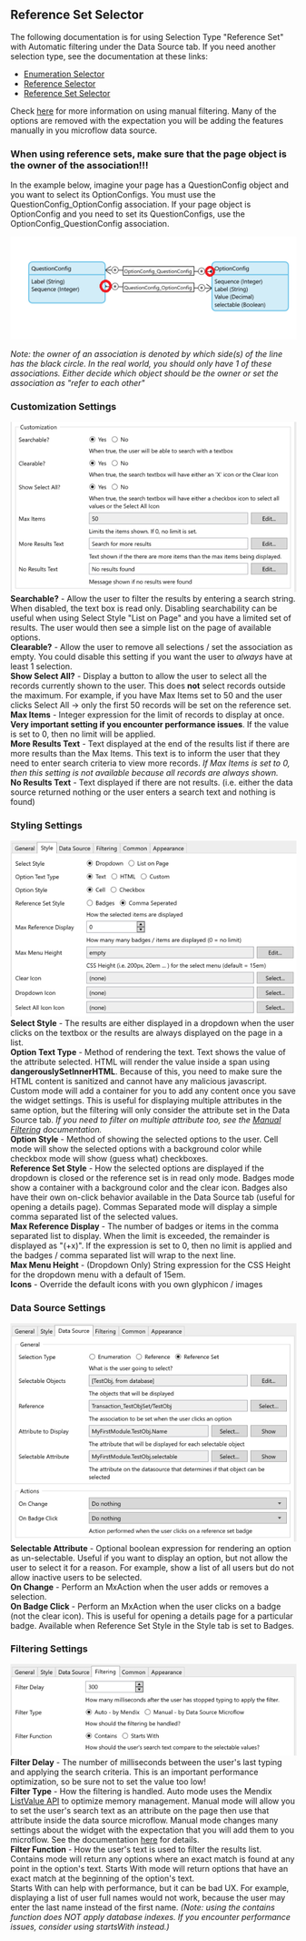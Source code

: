 ## Reference Set Selector
The following documentation is for using Selection Type "Reference Set" with Automatic filtering under the Data Source tab. If you need another selection type, see the documentation at these links:
-   [Enumeration Selector](https://github.com/bsgriggs/mendix9-searchable-reference-selector/blob/master/docs/Enumeration.md)
-   [Reference Selector](https://github.com/bsgriggs/mendix9-searchable-reference-selector/blob/master/docs/Reference.md)
-   [Reference Set Selector](https://github.com/bsgriggs/mendix9-searchable-reference-selector/blob/master/docs/ReferenceSet.md)

Check [here](https://github.com/bsgriggs/mendix9-searchable-reference-selector/blob/master/docs/ManualFiltering.md) for more information on using manual filtering. Many of the options are removed with the expectation you will be adding the features manually in you microflow data source.

### When using reference sets, make sure that the page object is the owner of the association!!!  
In the example below, imagine your page has a QuestionConfig object and you want to select its OptionConfigs. You must use the QuestionConfig_OptionConfig association. If your page object is OptionConfig and you need to set its QuestionConfigs, use the OptionConfig_QuestionConfig association.  

![Data Source](https://github.com/bsgriggs/mendix9-searchable-reference-selector/blob/media/referenceSetOwner.png)  

*Note: the owner of an association is denoted by which side(s) of the line has the black circle. In the real world, you should only have 1 of these associations. Either decide which object should be the owner or set the association as "refer to each other"*

### Customization Settings  
![customizationSet](https://github.com/bsgriggs/mendix9-searchable-reference-selector/blob/media/v2/customizationSet.png)  
**Searchable?** - Allow the user to filter the results by entering a search string. When disabled, the text box is read only. Disabling searchability can be useful when using Select Style "List on Page" and you have a limited set of results. The user would then see a simple list on the page of available options.  
**Clearable?** - Allow the user to remove all selections / set the association as empty. You could disable this setting if you want the user to *always* have at least 1 selection.  
**Show Select All?** - Display a button to allow the user to select all the records currently shown to the user. This does **not** select records outside the maximum. For example, if you have Max Items set to 50 and the user clicks Select All -> only the first 50 records will be set on the reference set.  
**Max Items** - Integer expression for the limit of records to display at once. **Very important setting if you encounter performance issues**. If the value is set to 0, then no limit will be applied.  
**More Results Text** - Text displayed at the end of the results list if there are more results than the Max Items. This text is to inform the user that they need to enter search criteria to view more records. *If Max Items is set to 0, then this setting is not available because all records are always shown.*  
**No Results Text** - Text displayed if there are not results. (i.e. either the data source returned nothing or the user enters a search text and nothing is found)  

### Styling Settings  
![styleSet](https://github.com/bsgriggs/mendix9-searchable-reference-selector/blob/media/v2/styleSet.png)  
**Select Style** - The results are either displayed in a dropdown when the user clicks on the textbox or the results are always displayed on the page in a list.  
**Option Text Type** - Method of rendering the text. Text shows the value of the attribute selected. HTML will render the value inside a span using **dangerouslySetInnerHTML**. Because of this, you need to make sure the HTML content is sanitized and cannot have any malicious javascript. Custom mode will add a container for you to add any content once you save the widget settings. This is useful for displaying multiple attributes in the same option, but the filtering will only consider the attribute set in the Data Source tab. *If you need to filter on multiple attribute too, see the [Manual Filtering](https://github.com/bsgriggs/mendix9-searchable-reference-selector/blob/master/docs/ManualFiltering.md) documentation.*  
**Option Style** - Method of showing the selected options to the user. Cell mode will show the selected options with a background color while checkbox mode will show (guess what) checkboxes.  
**Reference Set Style** - How the selected options are displayed if the dropdown is closed or the reference set is in read only mode. Badges mode show a container with a background color and the clear icon. Badges also have their own on-click behavior available in the Data Source tab (useful for opening a details page). Commas Separated mode will display a simple comma separated list of the selected values.  
**Max Reference Display** - The number of badges or items in the comma separated list to display. When the limit is exceeded, the remainder is displayed as "(+x)". If the expression is set to 0, then no limit is applied and the badges / comma separated list will wrap to the next line.  
**Max Menu Height** - (Dropdown Only) String expression for the CSS Height for the dropdown menu with a default of 15em.  
**Icons** - Override the default icons with you own glyphicon / images  

### Data Source Settings  
![dataSource](https://github.com/bsgriggs/mendix9-searchable-reference-selector/blob/media/v2/datasourceSet.png)  
**Selectable Attribute** - Optional boolean expression for rendering an option as un-selectable. Useful if you want to display an option, but not allow the user to select it for a reason. For example, show a list of all users but do not allow inactive users to be selected.  
**On Change** - Perform an MxAction when the user adds or removes a selection.  
**On Badge Click** - Perform an MxAction when the user clicks on a badge (not the clear icon). This is useful for opening a details page for a particular badge. Available when Reference Set Style in the Style tab is set to Badges.  

### Filtering Settings  
![filteringSet](https://github.com/bsgriggs/mendix9-searchable-reference-selector/blob/media/v2/filertingReference%26Set.png)  
**Filter Delay** - The number of milliseconds between the user's last typing and applying the search criteria. This is an important performance optimization, so be sure not to set the value too low!  
**Filter Type** - How the filtering is handled. Auto mode uses the Mendix [ListValue API](https://docs.mendix.com/apidocs-mxsdk/apidocs/pluggable-widgets-client-apis-list-values/) to optimize memory management. Manual mode will allow you to set the user's search text as an attribute on the page then use that attribute inside the data source microflow. Manual mode changes many settings about the widget with the expectation that you will add them to you microflow. See the documentation [here](https://github.com/bsgriggs/mendix9-searchable-reference-selector/blob/master/docs/ManualFiltering.md) for details.  
**Filter Function** - How the user's text is used to filter the results list. Contains mode will return any options where an exact match is found at any point in the option's text. Starts With mode will return options that have an exact match at the beginning of the option's text.  
Starts With can help with performance, but it can be bad UX. For example, displaying a list of user full names would not work, because the user may enter the last name instead of the first name. *(Note: using the contains function does NOT apply database indexes. If you encounter performance issues, consider using startsWith instead.)*
